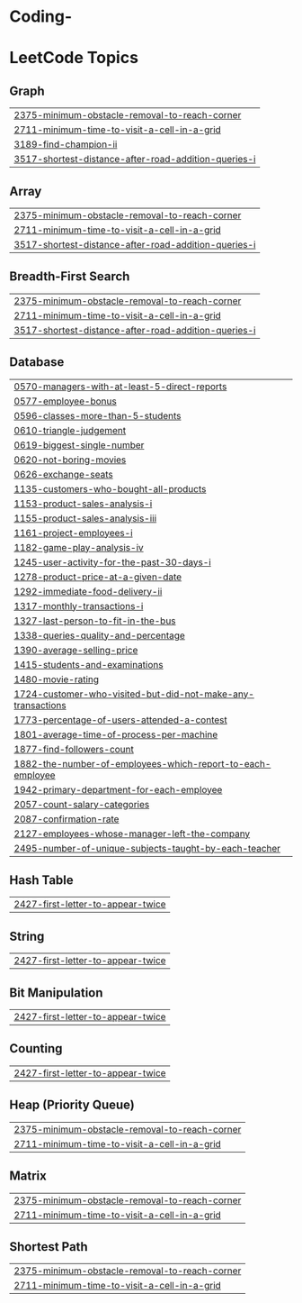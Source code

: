 # Coding-
<!---LeetCode Topics Start-->
# LeetCode Topics
## Graph
|  |
| ------- |
| [2375-minimum-obstacle-removal-to-reach-corner](https://github.com/Indhuja2109/Coding-/tree/master/2375-minimum-obstacle-removal-to-reach-corner) |
| [2711-minimum-time-to-visit-a-cell-in-a-grid](https://github.com/Indhuja2109/Coding-/tree/master/2711-minimum-time-to-visit-a-cell-in-a-grid) |
| [3189-find-champion-ii](https://github.com/Indhuja2109/Coding-/tree/master/3189-find-champion-ii) |
| [3517-shortest-distance-after-road-addition-queries-i](https://github.com/Indhuja2109/Coding-/tree/master/3517-shortest-distance-after-road-addition-queries-i) |
## Array
|  |
| ------- |
| [2375-minimum-obstacle-removal-to-reach-corner](https://github.com/Indhuja2109/Coding-/tree/master/2375-minimum-obstacle-removal-to-reach-corner) |
| [2711-minimum-time-to-visit-a-cell-in-a-grid](https://github.com/Indhuja2109/Coding-/tree/master/2711-minimum-time-to-visit-a-cell-in-a-grid) |
| [3517-shortest-distance-after-road-addition-queries-i](https://github.com/Indhuja2109/Coding-/tree/master/3517-shortest-distance-after-road-addition-queries-i) |
## Breadth-First Search
|  |
| ------- |
| [2375-minimum-obstacle-removal-to-reach-corner](https://github.com/Indhuja2109/Coding-/tree/master/2375-minimum-obstacle-removal-to-reach-corner) |
| [2711-minimum-time-to-visit-a-cell-in-a-grid](https://github.com/Indhuja2109/Coding-/tree/master/2711-minimum-time-to-visit-a-cell-in-a-grid) |
| [3517-shortest-distance-after-road-addition-queries-i](https://github.com/Indhuja2109/Coding-/tree/master/3517-shortest-distance-after-road-addition-queries-i) |
## Database
|  |
| ------- |
| [0570-managers-with-at-least-5-direct-reports](https://github.com/Indhuja2109/Coding-/tree/master/0570-managers-with-at-least-5-direct-reports) |
| [0577-employee-bonus](https://github.com/Indhuja2109/Coding-/tree/master/0577-employee-bonus) |
| [0596-classes-more-than-5-students](https://github.com/Indhuja2109/Coding-/tree/master/0596-classes-more-than-5-students) |
| [0610-triangle-judgement](https://github.com/Indhuja2109/Coding-/tree/master/0610-triangle-judgement) |
| [0619-biggest-single-number](https://github.com/Indhuja2109/Coding-/tree/master/0619-biggest-single-number) |
| [0620-not-boring-movies](https://github.com/Indhuja2109/Coding-/tree/master/0620-not-boring-movies) |
| [0626-exchange-seats](https://github.com/Indhuja2109/Coding-/tree/master/0626-exchange-seats) |
| [1135-customers-who-bought-all-products](https://github.com/Indhuja2109/Coding-/tree/master/1135-customers-who-bought-all-products) |
| [1153-product-sales-analysis-i](https://github.com/Indhuja2109/Coding-/tree/master/1153-product-sales-analysis-i) |
| [1155-product-sales-analysis-iii](https://github.com/Indhuja2109/Coding-/tree/master/1155-product-sales-analysis-iii) |
| [1161-project-employees-i](https://github.com/Indhuja2109/Coding-/tree/master/1161-project-employees-i) |
| [1182-game-play-analysis-iv](https://github.com/Indhuja2109/Coding-/tree/master/1182-game-play-analysis-iv) |
| [1245-user-activity-for-the-past-30-days-i](https://github.com/Indhuja2109/Coding-/tree/master/1245-user-activity-for-the-past-30-days-i) |
| [1278-product-price-at-a-given-date](https://github.com/Indhuja2109/Coding-/tree/master/1278-product-price-at-a-given-date) |
| [1292-immediate-food-delivery-ii](https://github.com/Indhuja2109/Coding-/tree/master/1292-immediate-food-delivery-ii) |
| [1317-monthly-transactions-i](https://github.com/Indhuja2109/Coding-/tree/master/1317-monthly-transactions-i) |
| [1327-last-person-to-fit-in-the-bus](https://github.com/Indhuja2109/Coding-/tree/master/1327-last-person-to-fit-in-the-bus) |
| [1338-queries-quality-and-percentage](https://github.com/Indhuja2109/Coding-/tree/master/1338-queries-quality-and-percentage) |
| [1390-average-selling-price](https://github.com/Indhuja2109/Coding-/tree/master/1390-average-selling-price) |
| [1415-students-and-examinations](https://github.com/Indhuja2109/Coding-/tree/master/1415-students-and-examinations) |
| [1480-movie-rating](https://github.com/Indhuja2109/Coding-/tree/master/1480-movie-rating) |
| [1724-customer-who-visited-but-did-not-make-any-transactions](https://github.com/Indhuja2109/Coding-/tree/master/1724-customer-who-visited-but-did-not-make-any-transactions) |
| [1773-percentage-of-users-attended-a-contest](https://github.com/Indhuja2109/Coding-/tree/master/1773-percentage-of-users-attended-a-contest) |
| [1801-average-time-of-process-per-machine](https://github.com/Indhuja2109/Coding-/tree/master/1801-average-time-of-process-per-machine) |
| [1877-find-followers-count](https://github.com/Indhuja2109/Coding-/tree/master/1877-find-followers-count) |
| [1882-the-number-of-employees-which-report-to-each-employee](https://github.com/Indhuja2109/Coding-/tree/master/1882-the-number-of-employees-which-report-to-each-employee) |
| [1942-primary-department-for-each-employee](https://github.com/Indhuja2109/Coding-/tree/master/1942-primary-department-for-each-employee) |
| [2057-count-salary-categories](https://github.com/Indhuja2109/Coding-/tree/master/2057-count-salary-categories) |
| [2087-confirmation-rate](https://github.com/Indhuja2109/Coding-/tree/master/2087-confirmation-rate) |
| [2127-employees-whose-manager-left-the-company](https://github.com/Indhuja2109/Coding-/tree/master/2127-employees-whose-manager-left-the-company) |
| [2495-number-of-unique-subjects-taught-by-each-teacher](https://github.com/Indhuja2109/Coding-/tree/master/2495-number-of-unique-subjects-taught-by-each-teacher) |
## Hash Table
|  |
| ------- |
| [2427-first-letter-to-appear-twice](https://github.com/Indhuja2109/Coding-/tree/master/2427-first-letter-to-appear-twice) |
## String
|  |
| ------- |
| [2427-first-letter-to-appear-twice](https://github.com/Indhuja2109/Coding-/tree/master/2427-first-letter-to-appear-twice) |
## Bit Manipulation
|  |
| ------- |
| [2427-first-letter-to-appear-twice](https://github.com/Indhuja2109/Coding-/tree/master/2427-first-letter-to-appear-twice) |
## Counting
|  |
| ------- |
| [2427-first-letter-to-appear-twice](https://github.com/Indhuja2109/Coding-/tree/master/2427-first-letter-to-appear-twice) |
## Heap (Priority Queue)
|  |
| ------- |
| [2375-minimum-obstacle-removal-to-reach-corner](https://github.com/Indhuja2109/Coding-/tree/master/2375-minimum-obstacle-removal-to-reach-corner) |
| [2711-minimum-time-to-visit-a-cell-in-a-grid](https://github.com/Indhuja2109/Coding-/tree/master/2711-minimum-time-to-visit-a-cell-in-a-grid) |
## Matrix
|  |
| ------- |
| [2375-minimum-obstacle-removal-to-reach-corner](https://github.com/Indhuja2109/Coding-/tree/master/2375-minimum-obstacle-removal-to-reach-corner) |
| [2711-minimum-time-to-visit-a-cell-in-a-grid](https://github.com/Indhuja2109/Coding-/tree/master/2711-minimum-time-to-visit-a-cell-in-a-grid) |
## Shortest Path
|  |
| ------- |
| [2375-minimum-obstacle-removal-to-reach-corner](https://github.com/Indhuja2109/Coding-/tree/master/2375-minimum-obstacle-removal-to-reach-corner) |
| [2711-minimum-time-to-visit-a-cell-in-a-grid](https://github.com/Indhuja2109/Coding-/tree/master/2711-minimum-time-to-visit-a-cell-in-a-grid) |
<!---LeetCode Topics End-->
